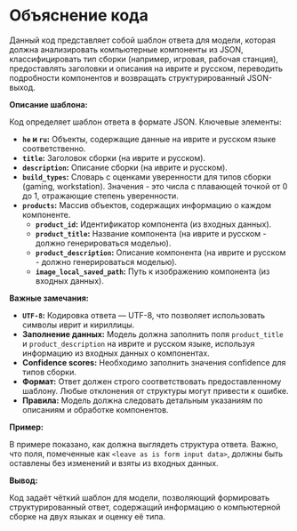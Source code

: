 # Объяснение кода

Данный код представляет собой шаблон ответа для модели, которая должна анализировать компьютерные компоненты из JSON, классифицировать тип сборки (например, игровая, рабочая станция), предоставлять заголовки и описания на иврите и русском, переводить подробности компонентов и возвращать структурированный JSON-выход.

**Описание шаблона:**

Код определяет шаблон ответа в формате JSON.  Ключевые элементы:

* **`he` и `ru`:** Объекты, содержащие данные на иврите и русском языке соответственно.
* **`title`:** Заголовок сборки (на иврите и русском).
* **`description`:** Описание сборки (на иврите и русском).
* **`build_types`:** Словарь с оценками уверенности для типов сборки (gaming, workstation).  Значения - это числа с плавающей точкой от 0 до 1, отражающие степень уверенности.
* **`products`:** Массив объектов, содержащих информацию о каждом компоненте.
    * **`product_id`:** Идентификатор компонента (из входных данных).
    * **`product_title`:** Название компонента (на иврите и русском - должно генерироваться моделью).
    * **`product_description`:** Описание компонента (на иврите и русском - должно генерироваться моделью).
    * **`image_local_saved_path`:** Путь к изображению компонента (из входных данных).

**Важные замечания:**

* **`UTF-8`:** Кодировка ответа — UTF-8, что позволяет использовать символы иврит и кириллицы.
* **Заполнение данных:** Модель должна заполнить поля `product_title` и `product_description` на иврите и русском языке, используя информацию из входных данных о компонентах.
* **Confidence scores:** Необходимо заполнить значения confidence для типов сборки.
* **Формат:** Ответ должен строго соответствовать предоставленному шаблону. Любые отклонения от структуры могут привести к ошибке.
* **Правила:** Модель должна следовать детальным указаниям по описаниям и обработке компонентов.

**Пример:**

В примере показано, как должна выглядеть структура ответа. Важно, что поля, помеченные как `<leave as is form input data>`, должны быть оставлены без изменений и взяты из входных данных.


**Вывод:**

Код задаёт чёткий шаблон для модели, позволяющий формировать структурированный ответ, содержащий информацию о компьютерной сборке на двух языках и оценку её типа.